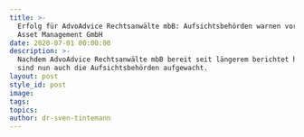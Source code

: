 ```yaml
---
title: >-
  Erfolg für AdvoAdvice Rechtsanwälte mbB: Aufsichtsbehörden warnen vor UNDRY
  Asset Management GmbH
date: 2020-07-01 00:00:00
description: >-
  Nachdem AdvoAdvice Rechtsanwälte mbB bereit seit längerem berichtet haben,
  sind nun auch die Aufsichtsbehörden aufgewacht.
layout: post
style_id: post
image:
tags:
topics:
author: dr-sven-tintemann
---
```


